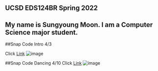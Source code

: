 ## UCSD EDS124BR Spring 2022
## My name is Sungyoung Moon. I am a Computer Science major student.


##Snap Code Intro 4/3

Click [Link](https://www.youtube.com/watch?v=MD025_Tw0jg) ![image](./1.png) 

##Snap Code Dancing 4/10
Click [Link](https://youtu.be/qaEn1t27Y3g) ![image](./101.png) 
